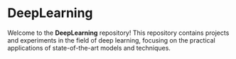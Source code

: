 # DeepLearning

Welcome to the **DeepLearning** repository! This repository contains projects and experiments in the field of deep learning, focusing on the practical applications of state-of-the-art models and techniques.

